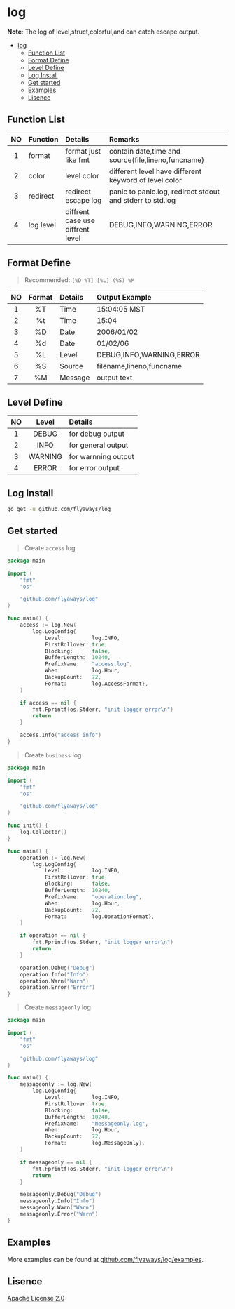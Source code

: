 # log

**Note**: The log of level,struct,colorful,and can catch escape output.

<!-- TOC -->

- [log](#log)
    - [Function List](#function-list)
    - [Format Define](#format-define)
    - [Level Define](#level-define)
    - [Log Install](#log-install)
    - [Get started](#get-started)
    - [Examples](#examples)
    - [Lisence](#lisence)

<!-- /TOC -->

## Function List

| NO | Function | Details | Remarks|
| :-: | :- | :- |  :- |
| 1 | format| format just like fmt | contain date,time and source(file,lineno,funcname) |
| 2 | color | level color | different level have different keyword of level color|
| 3 | redirect | redirect escape log | panic to panic.log, redirect stdout and stderr to std.log|
| 4 | log level | diffrent case use diffrent level | DEBUG,INFO,WARNING,ERROR|

## Format Define

> Recommended: `[%D %T] [%L] (%S) %M`

| NO | Format | Details | Output Example|
| :-: | :-: | :- |  :- |
| 1 | %T | Time | 15:04:05 MST |
| 2 | %t | Time | 15:04|
| 3 | %D | Date | 2006/01/02 |
| 4 | %d | Date | 01/02/06 |
| 5 | %L | Level |DEBUG,INFO,WARNING,ERROR|
| 6 | %S | Source | filename,lineno,funcname |
| 7 | %M | Message | output text|

## Level Define

| NO | Level | Details |
| :-: | :-: | :- |
| 1 |DEBUG   | for debug output    |
| 2 |INFO    | for general output  |
| 3 |WARNING | for warnning output |
| 4 |ERROR   | for error output    |

## Log Install

```bash
go get -u github.com/flyaways/log
```

## Get started

> Create `access` log

```go
package main

import (
	"fmt"
	"os"

	"github.com/flyaways/log"
)

func main() {
	access := log.New(
		log.LogConfig{
			Level:         log.INFO,
			FirstRollover: true,
			Blocking:      false,
			BufferLength:  10240,
			PrefixName:    "access.log",
			When:          log.Hour,
			BackupCount:   72,
			Format:        log.AccessFormat},
	)

	if access == nil {
		fmt.Fprintf(os.Stderr, "init logger error\n")
		return
	}

	access.Info("access info")
}
```

> Create `business` log

```go
package main

import (
	"fmt"
	"os"

	"github.com/flyaways/log"
)

func init() {
	log.Collector()
}

func main() {
	operation := log.New(
		log.LogConfig{
			Level:         log.INFO,
			FirstRollover: true,
			Blocking:      false,
			BufferLength:  10240,
			PrefixName:    "operation.log",
			When:          log.Hour,
			BackupCount:   72,
			Format:        log.OprationFormat},
	)

	if operation == nil {
		fmt.Fprintf(os.Stderr, "init logger error\n")
		return
	}

	operation.Debug("Debug")
	operation.Info("Info")
	operation.Warn("Warn")
	operation.Error("Error")
}
```

> Create `messageonly` log

```go
package main

import (
	"fmt"
	"os"

	"github.com/flyaways/log"
)

func main() {
	messageonly := log.New(
		log.LogConfig{
			Level:         log.INFO,
			FirstRollover: true,
			Blocking:      false,
			BufferLength:  10240,
			PrefixName:    "messageonly.log",
			When:          log.Hour,
			BackupCount:   72,
			Format:        log.MessageOnly},
	)

	if messageonly == nil {
		fmt.Fprintf(os.Stderr, "init logger error\n")
		return
	}

	messageonly.Debug("Debug")
	messageonly.Info("Info")
	messageonly.Warn("Warn")
	messageonly.Error("Warn")
}
```

## Examples

More examples can be found at [github.com/flyaways/log/examples](https://github.com/flyaways/log/tree/master/examples).

## Lisence

[Apache License 2.0](https://raw.githubusercontent.com/flyaways/log/master/LICENSE)